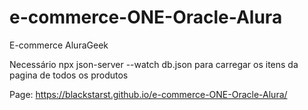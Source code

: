 # e-commerce-ONE-Oracle-Alura
E-commerce AluraGeek

Necessário npx json-server --watch db.json para carregar os itens da pagina de todos os produtos

Page: https://blackstarst.github.io/e-commerce-ONE-Oracle-Alura/
